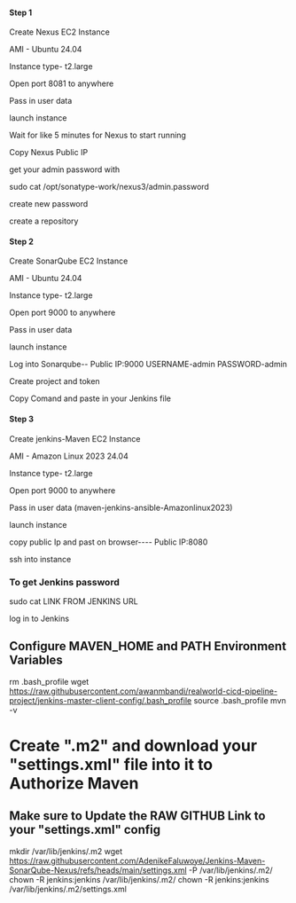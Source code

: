 #### Step 1 
Create Nexus EC2 Instance

AMI - Ubuntu 24.04

Instance type- t2.large

Open port 8081 to anywhere

Pass in user data

launch instance

Wait for like 5 minutes for Nexus to start running

Copy Nexus Public IP

get your admin password with 

sudo cat /opt/sonatype-work/nexus3/admin.password 

create new password 

create a repository 

#### Step 2
Create SonarQube EC2 Instance

AMI - Ubuntu 24.04

Instance type- t2.large

Open port 9000 to anywhere

Pass in user data

launch instance

Log into Sonarqube-- Public IP:9000
USERNAME-admin 
PASSWORD-admin

Create project and token

Copy Comand and paste in your Jenkins file

#### Step 3
Create jenkins-Maven EC2 Instance

AMI - Amazon Linux 2023 24.04

Instance type- t2.large

Open port 9000 to anywhere

Pass in user data (maven-jenkins-ansible-Amazonlinux2023)

launch instance

copy public Ip and past on browser---- Public IP:8080

ssh into instance 

### To get Jenkins password
sudo cat LINK FROM JENKINS URL 

log in to Jenkins

## Configure MAVEN_HOME and PATH Environment Variables
rm .bash_profile
wget https://raw.githubusercontent.com/awanmbandi/realworld-cicd-pipeline-project/jenkins-master-client-config/.bash_profile
source .bash_profile
mvn -v

# Create ".m2" and download your "settings.xml" file into it to Authorize Maven
## Make sure to Update the RAW GITHUB Link to your "settings.xml" config
mkdir /var/lib/jenkins/.m2
wget https://raw.githubusercontent.com/AdenikeFaluwoye/Jenkins-Maven-SonarQube-Nexus/refs/heads/main/settings.xml -P /var/lib/jenkins/.m2/
chown -R jenkins:jenkins /var/lib/jenkins/.m2/
chown -R jenkins:jenkins /var/lib/jenkins/.m2/settings.xml
